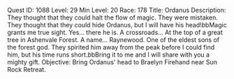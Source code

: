 Quest ID: 1088
Level: 29
Min Level: 20
Race: 178
Title: Ordanus
Description: They thought that they could halt the flow of magic. They were mistaken. They thought that they could hide Ordanus, but I will have his head!$b$bMagic grants me true sight. Yes... there he is. A crossroads... At the top of a great tree in Ashenvale Forest. A name... Raynewood. One of the eldest sons of the forest god. They spirited him away from the peak before I could find him, but his time runs short.$b$bBring it to me and I will share with you a mighty gift.
Objective: Bring Ordanus' head to Braelyn Firehand near Sun Rock Retreat.
